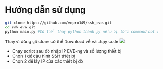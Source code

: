 # Hướng dẫn sử dụng

``` bash
git clone https://github.com/vnpro149/ssh_eve.git
cd ssh_eve.git
python main.py #Có thể thay python thành py nếu bị lỗi command not recognized
```
Thay vì dùng git clone có thể Download về và chạy code
![](media/pic1.jpg)
- Chạy script sau đó nhập IP EVE-ng và số lượng thiết bị
- Chọn 1 để cấu hình SSH thiết bị
- Chọn 2 để lấy IP của các thiết bị đó